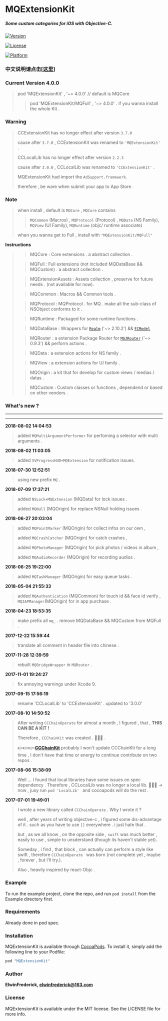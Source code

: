 # MQExtensionKit

##### Some custom categories for iOS with Objective-C. 

[![Version](https://img.shields.io/cocoapods/v/MQExtensionKit.svg?style=flat)](http://cocoapods.org/pods/MQExtensionKit)

[![License](https://img.shields.io/cocoapods/l/MQExtensionKit.svg?style=flat)](http://cocoapods.org/pods/MQExtensionKit)

[![Platform](https://img.shields.io/cocoapods/p/MQExtensionKit.svg?style=flat)](http://cocoapods.org/pods/MQExtensionKit)

### 中文说明请点击[[这里](https://github.com/VArbiter/MQExtensionKit/blob/master/README_CN.md)]

### Current Version 4.0.0

> pod 'MQExtensionKit' , '~> 4.0.0' // default is MQCore
> 
> > pod 'MQExtensionKit/MQFull' , '~> 4.0.0' . if you wanna install the whole Kit .

### Warning
>
> CCExtensionKit has no longer effect after version `3.7.0`
> 
> cause after `3.7.0` , CCExtensionKit was renamed to `'MQExtensionKit'` .
>
> CCLocalLib has no longer effect after version `2.2.3`
> 
> cause after `3.0.0` , CCLocalLib was renamed to `'CCExtensionKit'` .
> 
> MQExtensionKit had import the `AdSupport.framework`.
> 
> therefore , be ware when submit your app to App Store .

### Note
> when install , default is `MQCore` , `MQCore` contains 
> 
> > `MQCommon` (Macros) , `MQProtocol` (Protocol) , `MQData` (NS Family), `MQView` (UI Family), `MQRuntime` (objc/ runtime associate)
> 
> when you wanna get to Full , install with `"MQExtensionKit/MQFull"`

**Instructions**
> 
> > MQCore : Core extensions . a abstract collection .
> 
> > MQFull : Full extensions (not included MQDataBase && MQCustom) . a abstract collection .
> 
> > MQExtensionAssets : Assets collection , preserve for future needs . (not available for now).
> 
> > MQCommon : Macros && Common tools .
> 
> > MQProtocol : MQProtocol . for MQ . make all the sub-class of NSObject conforms to it .
> 
> > MQRuntime : Packaged for some runtime functions .
> 
> > MQDataBase : Wrappers for [`Realm`](https://github.com/realm/realm-cocoa) ('~> 2.10.2') && [`FCModel`](https://github.com/marcoarment/FCModel)
> 
> > MQRouter : a extension Package Router for [`MGJRouter`](https://github.com/meili/MGJRouter) ('~> 0.9.3') && perform actions .
> 
> > MQData :  a extension actions for NS family .
> 
> > MQView :  a extension actions for UI family .
> 
> > MQOrigin : a kit that for develop for custom views / medias / datas .
> 
> > MQCustom :  Custom classes or functions , dependend or based on other vendors .

### What's new ?
---
---
**2018-08-02 14:04:53**

> added `MQMultiArgumentPerformer` for perfoming a selector with multi arguments .

**2018-08-02 11:03:05**

> added  `SVProgressHUD+MQExtension` for notification issues.

**2018-07-30 12:52:51**

> using new prefix  `MQ` .

**2018-07-09 17:37:21**

> added `NSLock+MQExtension` (MQData) for lock issues .
>
> added `MQNull` (MQOrigin) for replace NSNull holding issues .

**2018-06-27 20:03:04**

> added `MQPointMarker` (MQOrigin) for collect infos on our own ,
> 
> added `MQCrashCatcher` (MQOrigin) for catch crashes , 
> 
> added `MQPhotoManager` (MQOrigin) for pick photos / videos in album ,
> 
> added `MQAudioRecorder` (MQOrigin) for recording audios .

**2018-06-25 19:22:00**

> added `MQTaskManager` (MQOrigin) for easy queue tasks .

**2018-05-04 21:55:33**

> added `MQAuthentication` (MQCommon) for touch id && face id verify , `MQIAPManager`(MQOrigin) for in app purchase  .

**2018-04-23 18:53:35**

> make prefix all `mq_` . remove MQDataBase && MQCustom from MQFull .

**2017-12-22 15:59:44**

> translate all comment in header file into chinese .

**2017-11-28 12:39:59**

> rebuilt `MQBridgeWrapper` in `MQRouter` .

**2017-11-01 19:24:27**

> fix annoying warnings under Xcode 9.

**2017-09-15 17:56:19**

> rename 'CCLocalLib' to 'CCExtensionKit' .
> updated to '3.0.0'
> 

**2017-08-10 14:50:52**
  
> After writing `CCChainOperate` for almost a month , I figured , that , **THIS CAN BE A KIT !**
> 
> Therefore , `CCChainKit` was created . 👏👏👏 .
> 
> ~~👉👉👉 **[CCChainKit](https://github.com/VArbiter/CCChainKit)**~~
> probably I won't update CCChainKit for a long time , I don't have that time or energy to continue contribute on two repos .

**2017-08-06 15:38:09**

> Well ... I found that local libraries have some issues on spec dependency . Therefore , CCLocalLib was no longer a local lib. 
👏👏👏 -> now , jusy run `pod 'LocalLib' ` and cocoapods will do the rest .

**2017-07-01 19:49:01**
> I wrote a new library called `CCChainOperate` .
 Why I wrote it ?
>
> well , after years of writing objective-c , i figured some dis-advantage of it . such as you have to use `[]`  everywhere . i just hate that . 
> 
> but , as we all know , on the opposite side , `swift` was much better , easily to use , simple to unsderstand (though its haven't stable yet). 
> 
>  Someday , i find , that block , can actually can perform a style like swift , therefore `CCChainOperate ` was born (not complete yet , maybe , forever , but I'll try.).
>  
>  Also , heavily inspired by react-Objc .

### Example

To run the example project, clone the repo, and run `pod install` from the Example directory first.

### Requirements

Already done in pod spec.

### Installation

MQExtensionKit is available through [CocoaPods](http://cocoapods.org). To install
it, simply add the following line to your Podfile:

```ruby
pod "MQExtensionKit"
```

### Author

**ElwinFrederick, [elwinfrederick@163.com](elwinfrederick@163.com)**

### License

MQExtensionKit is available under the MIT license. See the LICENSE file for more info.
